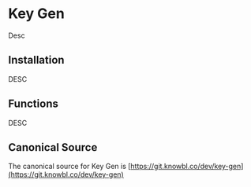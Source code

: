 # Key Gen

Desc

## Installation

DESC

## Functions

DESC

## Canonical Source

The canonical source for Key Gen is [https://git.knowbl.co/dev/key-gen](https://git.knowbl.co/dev/key-gen)